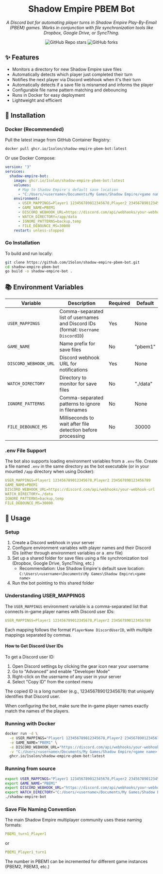 <div align="center">

# Shadow Empire PBEM Bot

_A Discord bot for automating player turns in Shadow Empire Play-By-Email (PBEM) games. Works in conjunction with file synchronization tools like Dropbox, Google Drive, or SyncThing._

</div>

<div align="center">

![GitHub Repo stars](https://img.shields.io/github/stars/1Solon/shadow-empire-pbem-bot?style=for-the-badge)
![GitHub forks](https://img.shields.io/github/forks/1Solon/shadow-empire-pbem-bot?style=for-the-badge)

</div>

## ✨ Features

- Monitors a directory for new Shadow Empire save files
- Automatically detects which player just completed their turn
- Notifies the next player via Discord webhook when it's their turn
- Automatically detects if a save file is misnamed and informs the player
- Configurable file name pattern matching and debouncing
- Runs in Docker for easy deployment
- Lightweight and efficient

## 🚀 Installation

### Docker (Recommended)

Pull the latest image from GitHub Container Registry:

```sh
docker pull ghcr.io/1solon/shadow-empire-pbem-bot:latest
```

Or use Docker Compose:

```yaml
version: "3"
services:
  shadow-empire-bot:
    image: ghcr.io/1solon/shadow-empire-pbem-bot:latest
    volumes:
      # Map to Shadow Empire's default save location
      - "C:/Users/<username>/Documents/My Games/Shadow Empire/<game name>:/app/data"
    environment:
      - USER_MAPPINGS=Player1 123456789012345678,Player2 234567890123456789
      - GAME_NAME=PBEM1
      - DISCORD_WEBHOOK_URL=https://discord.com/api/webhooks/your-webhook-url
      - WATCH_DIRECTORY=/app/data
      - IGNORE_PATTERNS=backup,temp
      - FILE_DEBOUNCE_MS=30000
    restart: unless-stopped
```

### Go Installation

To build and run locally:

```sh
git clone https://github.com/1Solon/shadow-empire-pbem-bot.git
cd shadow-empire-pbem-bot
go build -o shadow-empire-bot .
```

## 📚 Environment Variables

| Variable              | Description                                                                      | Required | Default  |
| --------------------- | -------------------------------------------------------------------------------- | -------- | -------- |
| `USER_MAPPINGS`       | Comma-separated list of usernames and Discord IDs (format: `Username DiscordID`) | Yes      | None     |
| `GAME_NAME`           | Name prefix for save files                                                       | No       | "pbem1"  |
| `DISCORD_WEBHOOK_URL` | Discord webhook URL for notifications                                            | Yes      | None     |
| `WATCH_DIRECTORY`     | Directory to monitor for save files                                              | No       | "./data" |
| `IGNORE_PATTERNS`     | Comma-separated patterns to ignore in filenames                                  | No       | None     |
| `FILE_DEBOUNCE_MS`    | Milliseconds to wait after file detection before processing                      | No       | 30000    |

### .env File Support

The bot also supports loading environment variables from a `.env` file. Create a file named `.env` in the same directory as the bot executable (or in your mounted `/app` directory when using Docker):

```yaml
USER_MAPPINGS=Player1 123456789012345678,Player2 234567890123456789
GAME_NAME=PBEM1
DISCORD_WEBHOOK_URL=https://discord.com/api/webhooks/your-webhook-url
WATCH_DIRECTORY=./data
IGNORE_PATTERNS=backup,temp
FILE_DEBOUNCE_MS=30000
```

## 📖 Usage

### Setup

1. Create a Discord webhook in your server
2. Configure environment variables with player names and their Discord IDs (either through environment variables or a .env file)
3. Set up a shared folder for save files using a file synchronization tool (Dropbox, Google Drive, SyncThing, etc.)
   - Recommendation: Use Shadow Empire's default save location: `C:\Users\<username>\Documents\My Games\Shadow Empire\<game name>`
4. Run the bot pointing to this shared folder

### Understanding USER_MAPPINGS

The `USER_MAPPINGS` environment variable is a comma-separated list that connects in-game player names with Discord user IDs:

```yaml
USER_MAPPINGS=Player1 123456789012345678,Player2 234567890123456789
```

Each mapping follows the format `PlayerName DiscordUserID`, with multiple mappings separated by commas.

#### How to Get Discord User IDs

To get a Discord user ID:

1. Open Discord settings by clicking the gear icon near your username
2. Go to "Advanced" and enable "Developer Mode"
3. Right-click on the username of any user in your server
4. Select "Copy ID" from the context menu

The copied ID is a long number (e.g., 123456789012345678) that uniquely identifies that Discord user.

When configuring the bot, make sure the in-game player names exactly match the names of the players.

### Running with Docker

```sh
docker run -d \
  -e USER_MAPPINGS="Player1 123456789012345678,Player2 234567890123456789" \
  -e GAME_NAME="PBEM1" \
  -e DISCORD_WEBHOOK_URL="https://discord.com/api/webhooks/your-webhook-url" \
  -v "C:/Users/<username>/Documents/My Games/Shadow Empire/<game name>:/app/data" \
  ghcr.io/1solon/shadow-empire-pbem-bot:latest
```

### Running from source

```sh
export USER_MAPPINGS="Player1 123456789012345678,Player2 234567890123456789"
export GAME_NAME="PBEM1"
export DISCORD_WEBHOOK_URL="https://discord.com/api/webhooks/your-webhook-url"
export WATCH_DIRECTORY="C:/Users/<username>/Documents/My Games/Shadow Empire/<game name>"
./shadow-empire-bot
```

### Save File Naming Convention

The main Shadow Empire multiplayer community uses these naming formats:

```yaml
PBEM1_turn1_Player1
```

or

```yaml
PBEM1_Player1_turn1
```

The number in PBEM1 can be incremented for different game instances (PBEM2, PBEM3, etc.)
